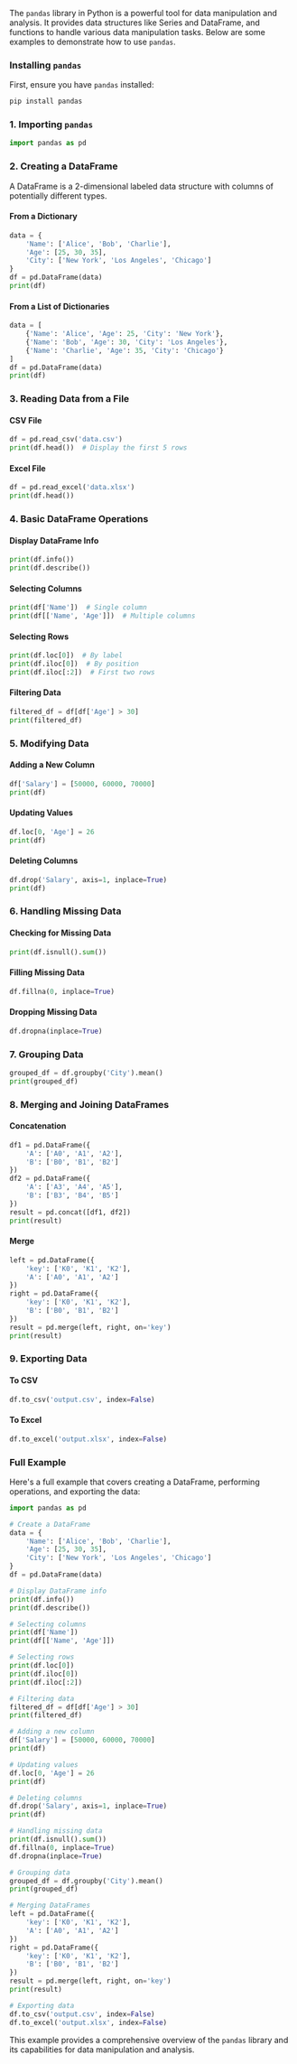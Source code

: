 The `pandas` library in Python is a powerful tool for data manipulation and analysis. It provides data structures like Series and DataFrame, and functions to handle various data manipulation tasks. Below are some examples to demonstrate how to use `pandas`.

### Installing `pandas`

First, ensure you have `pandas` installed:

```sh
pip install pandas
```

### 1. Importing `pandas`

```python
import pandas as pd
```

### 2. Creating a DataFrame

A DataFrame is a 2-dimensional labeled data structure with columns of potentially different types.

#### From a Dictionary

```python
data = {
    'Name': ['Alice', 'Bob', 'Charlie'],
    'Age': [25, 30, 35],
    'City': ['New York', 'Los Angeles', 'Chicago']
}
df = pd.DataFrame(data)
print(df)
```

#### From a List of Dictionaries

```python
data = [
    {'Name': 'Alice', 'Age': 25, 'City': 'New York'},
    {'Name': 'Bob', 'Age': 30, 'City': 'Los Angeles'},
    {'Name': 'Charlie', 'Age': 35, 'City': 'Chicago'}
]
df = pd.DataFrame(data)
print(df)
```

### 3. Reading Data from a File

#### CSV File

```python
df = pd.read_csv('data.csv')
print(df.head())  # Display the first 5 rows
```

#### Excel File

```python
df = pd.read_excel('data.xlsx')
print(df.head())
```

### 4. Basic DataFrame Operations

#### Display DataFrame Info

```python
print(df.info())
print(df.describe())
```

#### Selecting Columns

```python
print(df['Name'])  # Single column
print(df[['Name', 'Age']])  # Multiple columns
```

#### Selecting Rows

```python
print(df.loc[0])  # By label
print(df.iloc[0])  # By position
print(df.iloc[:2])  # First two rows
```

#### Filtering Data

```python
filtered_df = df[df['Age'] > 30]
print(filtered_df)
```

### 5. Modifying Data

#### Adding a New Column

```python
df['Salary'] = [50000, 60000, 70000]
print(df)
```

#### Updating Values

```python
df.loc[0, 'Age'] = 26
print(df)
```

#### Deleting Columns

```python
df.drop('Salary', axis=1, inplace=True)
print(df)
```

### 6. Handling Missing Data

#### Checking for Missing Data

```python
print(df.isnull().sum())
```

#### Filling Missing Data

```python
df.fillna(0, inplace=True)
```

#### Dropping Missing Data

```python
df.dropna(inplace=True)
```

### 7. Grouping Data

```python
grouped_df = df.groupby('City').mean()
print(grouped_df)
```

### 8. Merging and Joining DataFrames

#### Concatenation

```python
df1 = pd.DataFrame({
    'A': ['A0', 'A1', 'A2'],
    'B': ['B0', 'B1', 'B2']
})
df2 = pd.DataFrame({
    'A': ['A3', 'A4', 'A5'],
    'B': ['B3', 'B4', 'B5']
})
result = pd.concat([df1, df2])
print(result)
```

#### Merge

```python
left = pd.DataFrame({
    'key': ['K0', 'K1', 'K2'],
    'A': ['A0', 'A1', 'A2']
})
right = pd.DataFrame({
    'key': ['K0', 'K1', 'K2'],
    'B': ['B0', 'B1', 'B2']
})
result = pd.merge(left, right, on='key')
print(result)
```

### 9. Exporting Data

#### To CSV

```python
df.to_csv('output.csv', index=False)
```

#### To Excel

```python
df.to_excel('output.xlsx', index=False)
```

### Full Example

Here's a full example that covers creating a DataFrame, performing operations, and exporting the data:

```python
import pandas as pd

# Create a DataFrame
data = {
    'Name': ['Alice', 'Bob', 'Charlie'],
    'Age': [25, 30, 35],
    'City': ['New York', 'Los Angeles', 'Chicago']
}
df = pd.DataFrame(data)

# Display DataFrame info
print(df.info())
print(df.describe())

# Selecting columns
print(df['Name'])
print(df[['Name', 'Age']])

# Selecting rows
print(df.loc[0])
print(df.iloc[0])
print(df.iloc[:2])

# Filtering data
filtered_df = df[df['Age'] > 30]
print(filtered_df)

# Adding a new column
df['Salary'] = [50000, 60000, 70000]
print(df)

# Updating values
df.loc[0, 'Age'] = 26
print(df)

# Deleting columns
df.drop('Salary', axis=1, inplace=True)
print(df)

# Handling missing data
print(df.isnull().sum())
df.fillna(0, inplace=True)
df.dropna(inplace=True)

# Grouping data
grouped_df = df.groupby('City').mean()
print(grouped_df)

# Merging DataFrames
left = pd.DataFrame({
    'key': ['K0', 'K1', 'K2'],
    'A': ['A0', 'A1', 'A2']
})
right = pd.DataFrame({
    'key': ['K0', 'K1', 'K2'],
    'B': ['B0', 'B1', 'B2']
})
result = pd.merge(left, right, on='key')
print(result)

# Exporting data
df.to_csv('output.csv', index=False)
df.to_excel('output.xlsx', index=False)
```

This example provides a comprehensive overview of the `pandas` library and its capabilities for data manipulation and analysis.